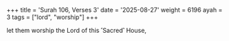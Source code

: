 +++
title = 'Surah 106, Verses 3'
date = '2025-08-27'
weight = 6196
ayah = 3
tags = ["lord", "worship"]
+++

let them worship the Lord of this ˹Sacred˺ House,